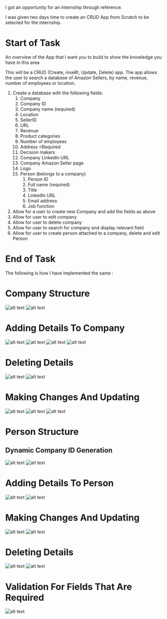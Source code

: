  I got an opportunity for an internship through reference. 

 I was given two days time to create an CRUD App from Scratch to be selected for the internship. 

# Start of Task



An overview of the App that I want you to build to show the knowledge you have in this area


This will be a CRUD (Create, inseRt, Update, Delete) app. The app allows the user to search a database of Amazon Sellers, by name, revenue, number of employees or location.


1. Create a database with the following fields:
   1. Company
     1. Company ID
     2. Company name (required)
     3. Location
     4. SellerID 
     5. URL <Required>
     6. Revenue <Required>
     7. Product categories <Required>
     8. Number of employees <If Available>
     9. Address <Required
     10. Decision makers <connected to Person table>
     11. Company LinkedIn URL <If Available>
     12. Company Amazon Seller page  <Required>
     13. Logo <If Available>
   2. Person (belongs to a company)
      1. Person ID
      2. Full name (required)
      3. Title
      4. LinkedIn URL <required>
      5. Email address <required>
      6. Job function <optional>
2. Allow for a user to create new Company and add the fields as above
3. Allow for user to edit company
4. Allow for user to delete company
5. Allow for user to search for company and display relevant field
6. Allow for user to create person attached to a company, delete and edit Person  
  
  

# End of Task


The following is how I have implemented the same :



# Company Structure

![alt text](https://sarveshwaran1678.github.io/CRUD-Android-Application/Screenshots/1.jpeg)
![alt text](https://sarveshwaran1678.github.io/CRUD-Android-Application/Screenshots/2.jpeg)

# Adding Details To Company

![alt text](https://sarveshwaran1678.github.io/CRUD-Android-Application/Screenshots/3.jpeg)
![alt text](https://sarveshwaran1678.github.io/CRUD-Android-Application/Screenshots/4.jpeg)
![alt text](https://sarveshwaran1678.github.io/CRUD-Android-Application/Screenshots/5.jpeg)
![alt text](https://sarveshwaran1678.github.io/CRUD-Android-Application/Screenshots/6.jpeg)

# Deleting Details 

![alt text](https://sarveshwaran1678.github.io/CRUD-Android-Application/Screenshots/16.jpeg)
![alt text](https://sarveshwaran1678.github.io/CRUD-Android-Application/Screenshots/17.jpeg)

# Making Changes And Updating

![alt text](https://sarveshwaran1678.github.io/CRUD-Android-Application/Screenshots/19.jpeg)
![alt text](https://sarveshwaran1678.github.io/CRUD-Android-Application/Screenshots/20.jpeg)
![alt text](https://sarveshwaran1678.github.io/CRUD-Android-Application/Screenshots/21.jpeg)



# Person Structure

## Dynamic Company ID Generation

![alt text](https://sarveshwaran1678.github.io/CRUD-Android-Application/Screenshots/7.jpeg)
![alt text](https://sarveshwaran1678.github.io/CRUD-Android-Application/Screenshots/8.jpeg)

# Adding Details To Person

![alt text](https://sarveshwaran1678.github.io/CRUD-Android-Application/Screenshots/9.jpeg)
![alt text](https://sarveshwaran1678.github.io/CRUD-Android-Application/Screenshots/10.jpeg)

# Making Changes And Updating

![alt text](https://sarveshwaran1678.github.io/CRUD-Android-Application/Screenshots/12.jpeg)
![alt text](https://sarveshwaran1678.github.io/CRUD-Android-Application/Screenshots/13.jpeg)

# Deleting Details 

![alt text](https://sarveshwaran1678.github.io/CRUD-Android-Application/Screenshots/14.jpeg)
![alt text](https://sarveshwaran1678.github.io/CRUD-Android-Application/Screenshots/15.jpeg)

# Validation For Fields That Are Required

![alt text](https://sarveshwaran1678.github.io/CRUD-Android-Application/Screenshots/11.jpeg)

